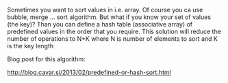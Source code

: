 Sometimes you want to sort values in i.e. array. Of course you ca use bubble, merge ... sort algorithm. But what if you know your set of values (the key)? Than you can define a hash table (associative array) of predefined values in the order that you require. This solution will reduce the number of operations to N+K where N is number of elements to sort and K is the key length

Blog post for this algorithm:

http://blog.cavar.si/2013/02/predefined-or-hash-sort.html
